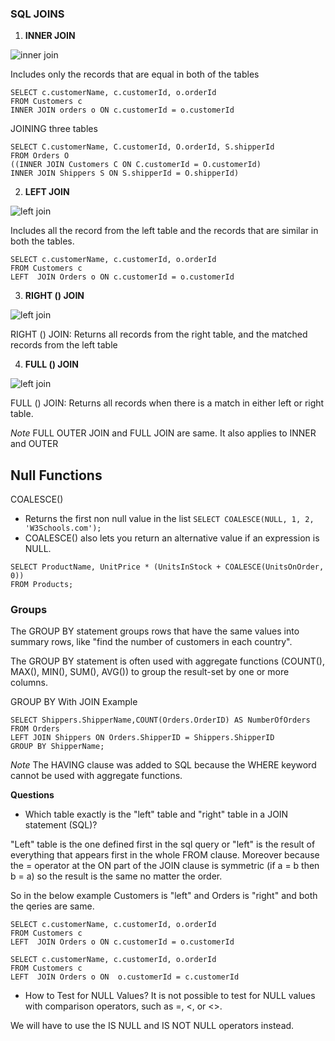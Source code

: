 ### SQL JOINS

1. **INNER JOIN**

 ![inner join](https://www.w3schools.com/sql/img_innerjoin.gif)

Includes only the records that are equal in both of the tables 

```
SELECT c.customerName, c.customerId, o.orderId
FROM Customers c 
INNER JOIN orders o ON c.customerId = o.customerId

```
JOINING three tables

```
SELECT C.customerName, C.customerId, O.orderId, S.shipperId
FROM Orders O
((INNER JOIN Customers C ON C.customerId = O.customerId)
INNER JOIN Shippers S ON S.shipperId = O.shipperId)
```

2. **LEFT JOIN**

 ![left join](https://www.w3schools.com/sql/img_leftjoin.gif)

Includes all the record from the left table and the records that are similar in both the tables.

```
SELECT c.customerName, c.customerId, o.orderId
FROM Customers c 
LEFT  JOIN Orders o ON c.customerId = o.customerId
```


3. **RIGHT () JOIN**

 ![left join](https://www.w3schools.com/sql/img_rightjoin.gif)

RIGHT () JOIN: Returns all records from the right table, and the matched records from the left table

4. **FULL () JOIN**

 ![left join](https://www.w3schools.com/sql/img_fulljoin.gif)

FULL () JOIN: Returns all records when there is a match in either left or right table.

*Note* FULL OUTER JOIN and FULL JOIN are same. It also applies to INNER and OUTER

## Null Functions

COALESCE()
- Returns the first non null value in the list ``` SELECT COALESCE(NULL, 1, 2, 'W3Schools.com'); ```
- COALESCE() also lets you return an alternative value if an expression is NULL. 
```
SELECT ProductName, UnitPrice * (UnitsInStock + COALESCE(UnitsOnOrder, 0))
FROM Products;
```

### Groups 

The GROUP BY statement groups rows that have the same values into summary rows, like "find the number of customers in each country".

The GROUP BY statement is often used with aggregate functions (COUNT(), MAX(), MIN(), SUM(), AVG()) to group the result-set by one or more columns.

GROUP BY With JOIN Example
```
SELECT Shippers.ShipperName,COUNT(Orders.OrderID) AS NumberOfOrders 
FROM Orders
LEFT JOIN Shippers ON Orders.ShipperID = Shippers.ShipperID
GROUP BY ShipperName;
```
*Note* The HAVING clause was added to SQL because the WHERE keyword cannot be used with aggregate functions.

**Questions**

- Which table exactly is the "left" table and "right" table in a JOIN statement (SQL)?

 "Left" table is the one defined first in the sql query or  "left" is the result of everything that appears first in the whole FROM clause. Moreover because the = operator at the ON part of the JOIN clause is symmetric (if a = b then b = a) so the result is the same no matter the order.

So in the below example Customers is "left" and Orders is "right" and both the qeries are same.

```
SELECT c.customerName, c.customerId, o.orderId
FROM Customers c 
LEFT  JOIN Orders o ON c.customerId = o.customerId
```

```
SELECT c.customerName, c.customerId, o.orderId
FROM Customers c 
LEFT  JOIN Orders o ON  o.customerId = c.customerId
```

- How to Test for NULL Values?
It is not possible to test for NULL values with comparison operators, such as =, <, or <>.

We will have to use the IS NULL and IS NOT NULL operators instead.

